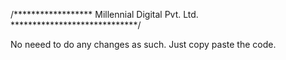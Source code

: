 /******************   Millennial Digital Pvt. Ltd.   *****************************/

No neeed to do any changes as such. Just copy paste the code.
